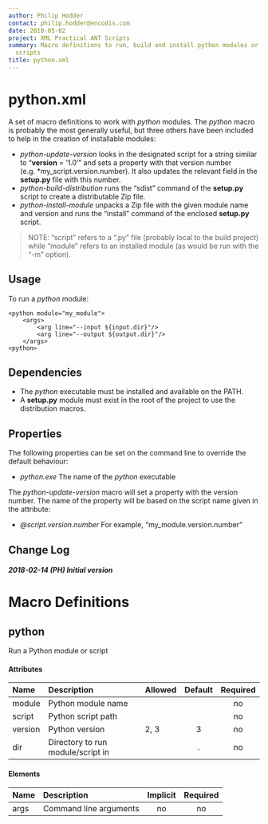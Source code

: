 ```yaml
---
author: Philip Hodder
contact: philip.hodder@encodis.com
date: 2018-05-02
project: XML Practical ANT Scripts
summary: Macro definitions to run, build and install python modules or
  scripts
title: python.xml
---
```


# python.xml

A set of macro definitions to work with *python* modules. The *python*
macro is probably the most generally useful, but three others have been
included to help in the creation of installable modules:

-   *python-update-version* looks in the designated script for a string
    similar to “**version** = ‘1.0’” and sets a property with that
    version number (e.g. \*my_script.version.number). It also updates
    the relevant field in the **setup.py** file with this number.
-   *python-build-distribution* runs the “sdist” command of the
    **setup.py** script to create a distributable Zip file.
-   *python-install-module* unpacks a Zip file with the given module
    name and version and runs the “install” command of the enclosed
    **setup.py** script.

> NOTE: “script” refers to a “.py” file (probably local to the build
> project) while “module” refers to an installed module (as would be run
> with the “-m” option).

## Usage

To run a *python* module:

    <python module="my_module">
        <args>
            <arg line="--input ${input.dir}"/>
            <arg line="--output ${output.dir}"/>
        </args>
    <python>

## Dependencies

-   The *python* executable must be installed and available on the PATH.
-   A **setup.py** module must exist in the root of the project to use
    the distribution macros.

## Properties

The following properties can be set on the command line to override the
default behaviour:

-   *python.exe* The name of the *python* executable

The *python-update-version* macro will set a property with the version
number. The name of the property will be based on the script name given
in the attribute:

-   *@script.version.number* For example, “my_module.version.number”

## Change Log

##### 2018-02-14 (PH) Initial version

# Macro Definitions

## python

Run a Python module or script

#### Attributes

| Name    | Description                       | Allowed | Default | Required |
|:--------|:----------------------------------|:--------|:-------:|:--------:|
| module  | Python module name                |         |         |    no    |
| script  | Python script path                |         |         |    no    |
| version | Python version                    | 2, 3    |    3    |    no    |
| dir     | Directory to run module/script in |         |    .    |    no    |

#### Elements

| Name | Description            | Implicit | Required |
|:-----|:-----------------------|:--------:|:--------:|
| args | Command line arguments |    no    |    no    |
